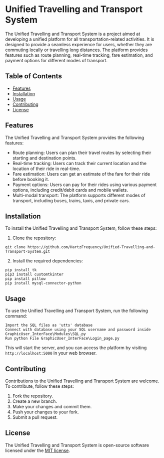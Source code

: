 # Unified Travelling and Transport System

The Unified Travelling and Transport System is a project aimed at developing a unified platform for all transportation-related activities. It is designed to provide a seamless experience for users, whether they are commuting locally or travelling long distances. The platform provides features such as route planning, real-time tracking, fare estimation, and payment options for different modes of transport.

## Table of Contents

- [Features](#features)
- [Installation](#installation)
- [Usage](#usage)
- [Contributing](#contributing)
- [License](#license)

## Features

The Unified Travelling and Transport System provides the following features:

- Route planning: Users can plan their travel routes by selecting their starting and destination points.
- Real-time tracking: Users can track their current location and the location of their ride in real-time.
- Fare estimation: Users can get an estimate of the fare for their ride before booking it.
- Payment options: Users can pay for their rides using various payment options, including credit/debit cards and mobile wallets.
- Multi-modal transport: The platform supports different modes of transport, including buses, trains, taxis, and private cars.

## Installation

To install the Unified Travelling and Transport System, follow these steps:

1. Clone the repository:

```
git clone https://github.com/HartzFrequency/Unified-Travelling-and-Transport-System.git
```

2. Install the required dependencies:

```
pip install tk
pip3 install customtkinter
pip install pillow
pip install mysql-connector-python
```

## Usage

To use the Unified Travelling and Transport System, run the following command:

```
Import the SQL files as 'utts' database
Connect with database using your SQL username and password inside GraphicUser_InterFace\Modules\SQL.py
Run python File GraphicUser_InterFace\Login_page.py
```

This will start the server, and you can access the platform by visiting `http://localhost:5000` in your web browser.

## Contributing

Contributions to the Unified Travelling and Transport System are welcome. To contribute, follow these steps:

1. Fork the repository.
2. Create a new branch.
3. Make your changes and commit them.
4. Push your changes to your fork.
5. Submit a pull request.

## License

The Unified Travelling and Transport System is open-source software licensed under the [MIT license](https://opensource.org/licenses/MIT).
